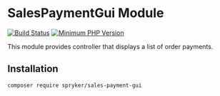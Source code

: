# SalesPaymentGui Module
[![Build Status](https://travis-ci.org/spryker/sales-payment-gui.svg)](https://travis-ci.org/spryker/sales-payment-gui)
[![Minimum PHP Version](https://img.shields.io/badge/php-%3E%3D%207.3-8892BF.svg)](https://php.net/)

This module provides controller that displays a list of order payments.

## Installation

```
composer require spryker/sales-payment-gui
```
